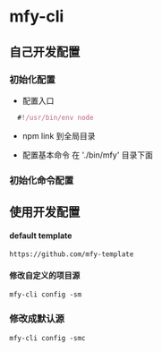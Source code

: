  
 
# mfy-cli

 
## 自己开发配置
### 初始化配置

* 配置入口
```jsx static
  #!/usr/bin/env node  
```
* npm link 到全局目录

* 配置基本命令 在 './bin/mfy' 目录下面

### 初始化命令配置
## 使用开发配置
#### default template
```
https://github.com/mfy-template
```
#### 修改自定义的项目源
```
mfy-cli config -sm
```
### 修改成默认源
```
mfy-cli config -smc
```

